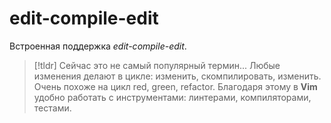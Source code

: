 # edit-compile-edit

Встроенная поддержка *edit-compile-edit*.

> [!tldr] Сейчас это не самый популярный термин...
> Любые изменения делают в цикле: изменить, скомпилировать, изменить. Очень
> похоже на цикл red, green, refactor. Благодаря этому в **Vim** удобно
> работать с инструментами: линтерами, компиляторами, тестами.
